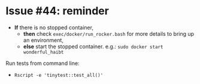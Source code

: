 
# Issue #44: reminder

* **If** there is no stopped container,
  * **then** check ```exec/docker/run_rocker.bash``` for more details to bring up an environment,
  * **else** start the stopped container. e.g.: ```sudo docker start wonderful_haibt```

Run tests from command line:
* ```Rscript -e 'tinytest::test_all()'```
